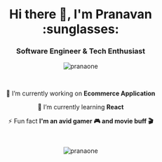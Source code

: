 
<h1 align="center">Hi there 👋, I'm Pranavan :sunglasses: </h1>
<h3 align="center">Software Engineer & Tech Enthusiast</h3>

<p align="center"> <img src="https://komarev.com/ghpvc/?username=pranaone&label=Profile%20views&color=0e75b6&style=flat" alt="pranaone" /> </p>

<br>

<div align="center">
  
🚧 I’m currently working on **Ecommerce Application**

📖 I’m currently learning **React**

⚡ Fun fact **I'm an avid gamer 🎮 and movie buff 🎬**

</div>

<br>

<p align="center"> <img align="center" src="https://github-readme-stats.vercel.app/api/top-langs?username=pranaone&show_icons=true&locale=en&layout=compact" alt="pranaone" />  </p>
  
